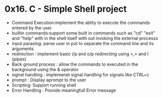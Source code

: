 # 0x16. C - Simple Shell project
* Command Execution:implement the ablity to execute the commands entered by the user.
* builtin commands:support some built in commands such as "cd" "exit" and "help" with in the shell itself with out invoking the external processs
* input parasing: parse user in put to separate the command line and its arguments.
* redirection : implement basic i/p and o/p redirecting using <,> and I (pipes)
* Back ground process : allow the commands to executed in the background using the & operator
* signal handling : implemenet signal handling for signals like CTRL+c
* prompt : Display aprompt to the user
* Scripting: Support running shell
* Error Handling : Provide meaningfull Error message

